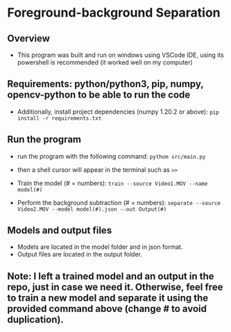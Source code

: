 # Foreground-background Separation

## Overview
- This program was built and run on windows using VSCode IDE, using its powershell is recommended (it worked well on my computer)

## Requirements: python/python3, pip, numpy, opencv-python to be able to run the code
- Additionally, install project dependencies (numpy 1.20.2 or above):
`pip install -r requirements.txt`

## Run the program
- run the program with the following command:
`pythom src/main.py`
- then a shell cursor will appear in the terminal such as `>>`

- Train the model (# = numbers):
`train --source Video1.MOV --name model(#)`

- Perform the background subtraction (# = numbers):
`separate --source Video2.MOV --model model(#).json --out Output(#)`

## Models and output files
- Models are located in the model folder and in json format.
- Output files are located in the output folder.

## Note: I left a trained model and an output in the repo, just in case we need it. Otherwise, feel free to train a new model and separate it using the provided command above (change # to avoid duplication). 
